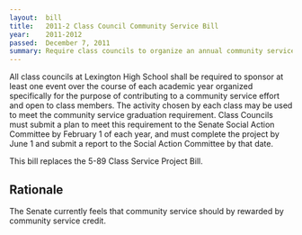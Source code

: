 ```yaml
---  
layout:  bill
title:   2011-2 Class Council Community Service Bill
year:    2011-2012
passed:  December 7, 2011
summary: Require class councils to organize an annual community service event.
---
```


All class councils at Lexington High School shall be required to sponsor at least one event over the course of each academic year organized specifically for the purpose of contributing to a community service effort and open to class members. The activity chosen by each class may be used to meet the community service graduation requirement. Class Councils must submit a plan to meet this requirement to the Senate Social Action Committee by February 1 of each year, and must complete the project by June 1 and submit a report to the Social Action Committee by that date. 

This bill replaces the 5-89 Class Service Project Bill. 


Rationale
---------
The Senate currently feels that community service should by rewarded by community service credit. 
